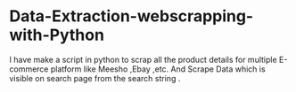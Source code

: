 # Data-Extraction-webscrapping-with-Python
 I have make a script in python to scrap all the product details for multiple E-commerce platform like Meesho ,Ebay ,etc. And Scrape Data which is visible on search page from the search string .
